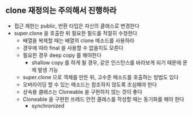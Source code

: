 ## clone 재정의는 주의해서 진행하라

- 접근 제한는 public, 반환 타입은 자신의 클래스로 변경한다
- super.clone 을 호출한 뒤 필요한 필드를 적절히 수정한다
    - 배열을 복제할 때는 배열의 clone 메소드를 사용하라
    - 경우에 따라 final 을 사용할 수 없을지도 모른다
    - 필요한 경우 deep copy 를 해야한다
        - shallow copy 를 하게 될 경우, 같은 인스턴스를 바라보게 되기 때문에 문제 발생 가능
    - super.clone 으로 객체를 만든 뒤, 고수준 메소드를 호출하는 방법도 있다
    - 오버라이딩 할 수 있는 메소드는 참조하지 않도록 조심해야 한다
    - 상속용 클래스는 Cloneable 을 구현하지 않는 것이 좋다 
    - Cloneable 을 구현한 쓰레드 안전 클래스를 작성할 때는 동기화를 해야 한다
        - synchronized 